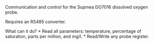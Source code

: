 Communication and control for the Supmea DO7016 dissolved oxygen probe.

Requires an RS485 converter.

What can it do?
    * Read all parameters: temperature, percentage of saturation, parts per million, and mg/l.
    * Read/Write any probe register.
